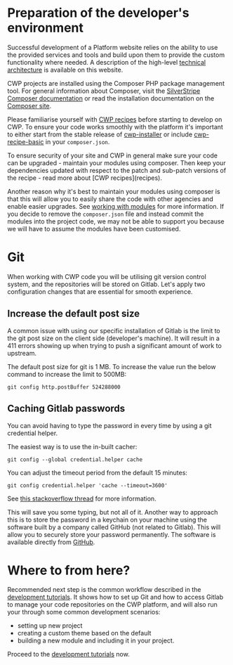 <!--
title: Preparation of the developer's environment
pagenumber: 1
-->

# Preparation of the developer's environment

Successful development of a Platform website relies on the ability to use the provided services and tools and build upon
them to provide the custom functionality where needed. A description of the high-level [technical
architecture](https://www.cwp.govt.nz/features/technical-information-about-the-platform/) is available on this website.

CWP projects are installed using the Composer PHP package management tool. For general information about Composer, visit
the [SilverStripe Composer documentation](http://doc.silverstripe.org/framework/en/installation/composer) or read the
installation documentation on the [Composer site](http://getcomposer.org/doc/00-intro.md).

Please familiarise yourself with [CWP recipes](recipes) before starting to develop on CWP. To ensure your code works
smoothly with the platform it's important to either start from the stable release of
[cwp-installer](gitlab.cwp.govt.nz/cwp/cwp-installer/) or include
[cwp-recipe-basic](https://gitlab.cwp.govt.nz/cwp/cwp-recipe-basic/) in your `composer.json`.

<div class="notice" markdown='1'>
To ensure security of your site and CWP in general make sure your code can be upgraded - maintain your modules using
composer. Then keep your dependencies updated with respect to the patch and sub-patch versions of the recipe - read
more about [CWP recipes](recipes).
</div>

Another reason why it's best to maintain your modules using composer is that this will allow you to easily share the
code with other agencies and enable easier upgrades. See [working with modules](working-with-modules) for more
information. If you decide to remove the `composer.json` file and instead commit the modules into the project code, we
may not be able to support you because we will have to assume the modules have been customised.

# Git

When working with CWP code you will be utilising git version control system, and the repositories will be stored on
Gitlab. Let's apply two configuration changes that are essential for smooth experience.

## Increase the default post size

A common issue with using our specific installation of Gitlab is the limit to the git post size on the client side
(developer's machine). It will result in a 411 errors showing up when trying to push a significant amount of work to
upstream.

The default post size for git is 1 MB. To increase the value run the below command to increase the limit to 500MB:

	git config http.postBuffer 524288000

## Caching Gitlab passwords

You can avoid having to type the password in every time by using a git credential helper.

The easiest way is to use the in-built cacher:

	git config --global credential.helper cache

You can adjust the timeout period from the default 15 minutes:

	git config credential.helper 'cache --timeout=3600'

See [this stackoverflow
thread](http://stackoverflow.com/questions/5343068/is-there-a-way-to-skip-password-typing-when-using-https-github) for
more information.

This will save you some typing, but not all of it. Another way to approach this is to store the password in a keychain
on your machine using the software built by a company called GitHub (not related to Gitlab). This will allow you to
securely store your password permanently. The software is available directly from
[GitHub](https://help.github.com/articles/set-up-git).

# Where to from here?

Recommended next step is the common workflow described in the [development tutorials](development-tutorials). It shows
how to set up Git and how to access Gitlab to manage your code repositories on the CWP platform, and will also run your
through some common development scenarios:

* setting up new project
* creating a custom theme based on the default
* building a new module and including it in your project.

Proceed to the [development tutorials](development-tutorials) now.
